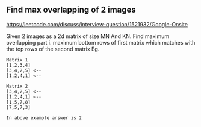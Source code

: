 ## Find max overlapping of 2 images
https://leetcode.com/discuss/interview-question/1521932/Google-Onsite

Given 2 images as a 2d matrix of size MN And KN. Find maximum overlapping part i. maximum bottom rows of first matrix which matches with the top rows of the second matrix
Eg. 
```
Matrix 1
[1,2,3,4]
[3,4,2,5] <--
[1,2,4,1] <--

Matrix 2
[3,4,2,5] <--
[1,2,4,1] <--
[1,5,7,8]
[7,5,7,3]

In above example answer is 2
```
